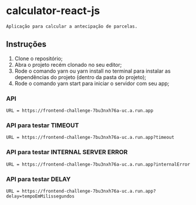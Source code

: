 # calculator-react-js

    Aplicação para calcular a antecipação de parcelas.

## Instruções

1. Clone o repositório;
2. Abra o projeto recém clonado no seu editor;
3. Rode o comando yarn ou yarn install no terminal para instalar as dependências do projeto (dentro da pasta do projeto);
4. Rode o comando yarn start para iniciar o servidor com seu app;


### API

    URL = https://frontend-challenge-7bu3nxh76a-uc.a.run.app

### API para testar TIMEOUT

    URL = https://frontend-challenge-7bu3nxh76a-uc.a.run.app?timeout

### API para testar INTERNAL SERVER ERROR

    URL = https://frontend-challenge-7bu3nxh76a-uc.a.run.app?internalError

### API para testar DELAY

    URL = https://frontend-challenge-7bu3nxh76a-uc.a.run.app?delay=tempoEmMilissegundos
